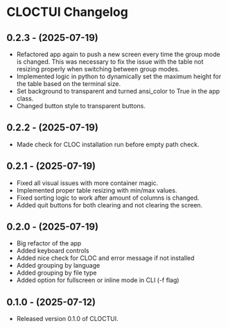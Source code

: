 # CLOCTUI Changelog

## 0.2.3 - (2025-07-19)

- Refactored app again to push a new screen every time the group mode is changed. This was necessary to fix the issue with the table not resizing properly when switching between group modes.
- Implemented logic in python to dynamically set the maximum height for the table based on the terminal size.
- Set background to transparent and turned ansi_color to True in the app class.
- Changed button style to transparent buttons.

## 0.2.2 - (2025-07-19)

- Made check for CLOC installation run before empty path check.

## 0.2.1 - (2025-07-19)

- Fixed all visual issues with more container magic.
- Implemented proper table resizing with min/max values.
- Fixed sorting logic to work after amount of columns is changed.
- Added quit buttons for both clearing and not clearing the screen.

## 0.2.0 - (2025-07-19)

- Big refactor of the app
- Added keyboard controls
- Added nice check for CLOC and error message if not installed
- Added grouping by language
- Added grouping by file type
- Added option for fullscreen or inline mode in CLI (-f flag)

## 0.1.0 - (2025-07-12)

- Released version 0.1.0 of CLOCTUI.
